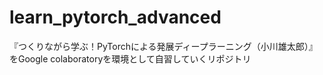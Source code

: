 # learn_pytorch_advanced
『つくりながら学ぶ！PyTorchによる発展ディープラーニング（小川雄太郎）』をGoogle colaboratoryを環境として自習していくリポジトリ

